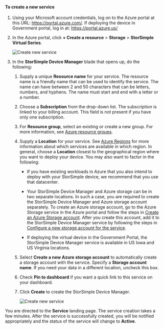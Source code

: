 #### To create a new service

1.  Using your Microsoft account credentials, log on to the Azure portal at this URL: <https://portal.azure.com/>. If deploying the device in Government portal, log in at: <https://portal.azure.us/>

2.  In the Azure portal, click **+ Create a resource** &gt; **Storage** &gt; **StorSimple Virtual Series**.

    ![Create new service](./media/storsimple-virtual-array-create-new-service/createnewservice2.png) 

3.  In the **StorSimple Device Manager** blade that opens up, do the following:

    1.  Supply a unique **Resource name** for your service. The resource name is a friendly name that can be used to identify the service. The name can have between 2 and 50 characters that can be letters, numbers, and hyphens. The name must start and end with a letter or a number.

    2.  Choose a **Subscription** from the drop-down list. The subscription is linked to your billing account. This field is not present if you have only one subscription.

    3.  For **Resource group**, select an existing or create a new group. For more information, see [Azure resource groups](https://azure.microsoft.com/documentation/articles/virtual-machines-windows-infrastructure-resource-groups-guidelines/).

    4.  Supply a **Location** for your service. See [Azure Regions](https://azure.microsoft.com/regions/#services) for more information about which services are available in which region. In general, choose a **Location** closest to the geographical region where you want to deploy your device. You may also want to factor in the following:

        -   If you have existing workloads in Azure that you also intend to deploy with your StorSimple device, we recommend that you use that datacenter.

        -   Your StorSimple Device Manager and Azure storage can be in two separate locations. In such a case, you are required to create the StorSimple Device Manager and Azure storage account separately. To create an Azure storage account, go to the Azure Storage service in the Azure portal and follow the steps in [Create an Azure Storage account](https://azure.microsoft.com/documentation/articles/storage-create-storage-account/#create-a-storage-account). After you create this account, add it to the StorSimple Device Manager service by following the steps in [Configure a new storage account for the service](https://azure.microsoft.com/documentation/articles/storsimple-deployment-walkthrough/#configure-a-new-storage-account-for-the-service).

        -   If deploying the virtual device in the Government Portal, the StorSimple Device Manager service is available in US Iowa and US Virginia locations.

    5.  Select **Create a new Azure storage account** to automatically create a storage account with the service. Specify a **Storage account name**. If you need your data in a different location, uncheck this box.

    6.  Check **Pin to dashboard** if you want a quick link to this service on your dashboard.

    7.  Click **Create** to create the StorSimple Device Manager.

        ![Create new service](./media/storsimple-virtual-array-create-new-service/createnewservice4.png)  

You are directed to the **Service** landing page. The service creation takes a few minutes. After the service is successfully created, you will be notified appropriately and the status of the service will change to **Active**.


